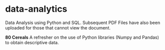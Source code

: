 # data-analytics
Data Analysis using Python and SQL. Subsequent PDF Files have also been uploaded for those that cannot view the document.

**80 Cereals**
A refresher on the use of Python libraries (Numpy and Pandas) to obtain descriptive data.
